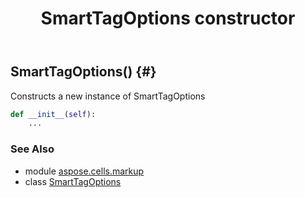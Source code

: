 ﻿---
title: SmartTagOptions constructor
second_title: Aspose.Cells for Python via .NET API References
description: 
type: docs
weight: 10
url: /aspose.cells.markup/smarttagoptions/__init__/
is_root: false
---

## SmartTagOptions() {#}

Constructs a new instance of SmartTagOptions



```python
def __init__(self):
    ...
```





### See Also
* module [aspose.cells.markup](../../)
* class [SmartTagOptions](/cells/python-net/aspose.cells.markup/smarttagoptions)
